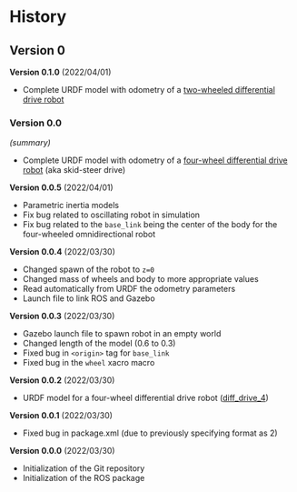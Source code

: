 # History

## Version 0

**Version 0.1.0** (2022/04/01)

- Complete URDF model with odometry of a
  [two-wheeled differential drive robot](/urdf/diff_drive.urdf.xacro)

### Version 0.0

_(summary)_

- Complete URDF model with odometry of a
  [four-wheel differential drive robot](/urdf/diff_drive_4.urdf.xacro)
  (aka skid-steer drive)

**Version 0.0.5** (2022/04/01)

- Parametric inertia models
- Fix bug related to oscillating robot in simulation
- Fix bug related to the `base_link` being the center of the body for the
  four-wheeled omnidirectional robot

**Version 0.0.4** (2022/03/30)

- Changed spawn of the robot to `z=0`
- Changed mass of wheels and body to more appropriate values
- Read automatically from URDF the odometry parameters
- Launch file to link ROS and Gazebo

**Version 0.0.3** (2022/03/30)

- Gazebo launch file to spawn robot in an empty world
- Changed length of the model (0.6 to 0.3)
- Fixed bug in `<origin>` tag for `base_link`
- Fixed bug in the `wheel` xacro macro

**Version 0.0.2** (2022/03/30)

- URDF model for a four-wheel differential drive robot
  ([diff_drive_4](/urdf/diff_drive_4.urdf.xacro))

**Version 0.0.1** (2022/03/30)

- Fixed bug in package.xml (due to previously specifying format as 2)

**Version 0.0.0** (2022/03/30)

- Initialization of the Git repository
- Initialization of the ROS package

